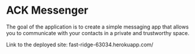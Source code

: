 # ACK Messenger
The goal of the application is to create a simple messaging app that allows you to communicate with your contacts in a private and trustworthy space.

Link to the deployed site: fast-ridge-63034.herokuapp.com/
